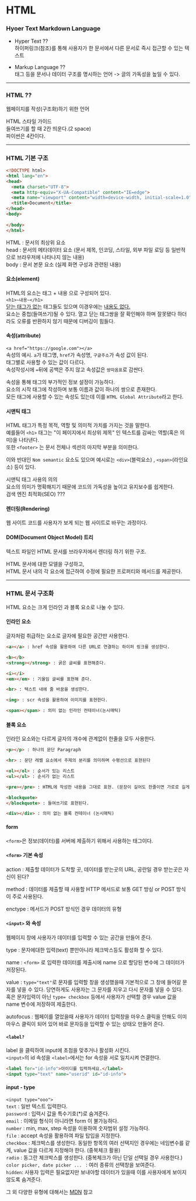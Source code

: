# HTML

### Hyoer Text Markdown Language

- Hyper Text ??<br> 
  하이퍼링크(참조)를 통해 사용자가 한 문서에서 다른 문서로 즉시 접근할 수 있는 텍스트

- Markup Language ??<br>
  태그 등을 문서나 데이터 구조를 명시하는 언어 -> 글의 가독성을 높일 수 있다.

---
### HTML ??
웹페이지를 작성(구조화)하기 위한 언어

HTML 스타일 가이드<br>
들여쓰기를 할 때 2칸 띄운다.(2 space) <br>
파이썬은 4칸이다.

---
### HTML 기본 구조

```HTML
<!DOCTYPE html>
<html lang="en">
<head>
  <meta charset="UTF-8">
  <meta http-equiv="X-UA-Compatible" content="IE=edge">
  <meta name="viewport" content="width=device-width, initial-scale=1.0">
  <title>Document</title>
</head>
<body>
  
</body>
</html>
```

HTML : 문서의 최상위 요소<br>
head : 문서의 메타데이터 요소 (문서 제목, 인코딩, 스타일, 외부 파일 로딩 등 일반적으로 브라우저에 나타나지 않는 내용)<br>
body : 문서 본문 요소 (실제 화면 구성과 관련된 내용) 

#### 요소(element)<br>
HTML의 요소는 태그 + 내용 으로 구성되어 있다.<br>
` <h1>~내용~</h1> `<br>
<u>닫는 태그가 없는</u> 태그들도 있으며 이경우에는 <u>내용도 없다.</u><br>
요소는 중첩(들여쓰기)될 수 있다. 열고 닫는 태그쌍을 잘 확인해야 하며 잘못됐다 하더라도 오류를 반환하지 않기 때문에 디버깅이 힘들다.

#### 속성(attribute)
` <a href="https://google.com"></a> `<br>
속성의 예시. `a`가 태그명, `href`가 속성명, `구글주소`가 속성 값이 된다.<br>
태그별로 사용할 수 있는 값이 다르다.<br>
속성작성시에 `=`뒤에 공백은 주지 않고 속성값은 `쌍따옴표`로 감싼다.

속성을 통해 태그의 부가적인 정보 설정이 가능하다.<br>
요소의 시작 태그에 작성하며 보통 이름과 값이 하나의 쌍으로 존재한다.<br>
모든 태그에 사용할 수 있는 속성도 있는데 이를 `HTML Global Attribute`라고 한다.


#### 시맨틱 태그
HTML 태그가 특정 목적, 역할 및 의미적 가치를 가지는 것을 말한다.<br>
예를들어 `<h1>` 태그는 "이 페이지에서 최상위 제목" 인 텍스트를 감싸는 역할(혹은 의미)을 나타낸다.<br>
또한 `<footer>` 는 문서 전체나 섹션의 마지막 부분을 의미한다.

이와 반대인 `Nom semantic` 요소도 있으며 예시로는 `<div>`(블럭요소) , `<span>`(라인요소) 등이 있다.

시맨틱 태그 사용의 의의<br>
요소의 의미가 명확해지기 때문에 코드의 가독성을 높이고 유지보수를 쉽게한다.<br>
검색 엔진 최적화(SEO) ???


#### 렌더링(Rendering)
웹 사이트 코드를 사용자가 보게 되는 웹 사이트로 바꾸는 과정이다.


#### DOM(Document Object Model) 트리
텍스트 파일인 HTML 문서를 브라우저에서 렌더링 하기 위한 구조.<br>

HTML 문서에 대한 모델을 구성하고,<br>
HTML 문서 내의 각 요소에 접근하여 수정에 필요한 프로퍼티와 메서드를 제공한다.

---
### HTML 문서 구조화
HTML 요소는 크게 인라인 과 블록 요소로 나눌 수 있다.

#### 인라인 요소
글자처럼 취급하는 요소로 글자에 필요한 공간만 사용한다.<br>
```HTML
<a></a> : href 속성을 활용하여 다른 URL로 연결하는 하이퍼 링크를 생성한다.

<b></b>
<strong></strong> : 굵은 글씨를 표현해준다. 

<i></i>
<em></em> : 기울임 글씨를 표현해 준다.

<br> : 텍스트 내에 줄 바꿈을 생성한다.

<img> : scr 속성을 활용하여 이미지를 표현한다.

<span></span> : 의미 없는 인라인 컨테이너(논시매틱)
```


#### 블록 요소
인라인 요소와는 다르게 글자의 개수에 관계없이 한줄을 모두 사용한다.

```HTML
<p></p> : 하나의 문단 Paragraph

<hr> : 문단 레벨 요소에서 주제의 분리를 의미하며 수평선으로 표현된다

<ol></ol> : 순서가 있는 리스트
<ul></ul> : 순서가 없는 리스트

<pre></pre> : HTML에 작성한 내용을 그대로 표현. (문장이 길어도 한줄이면 가로로 길게 나타낸다.)공백문자를 유지한다.

<blockquote>
</blockquote> : 들여쓰기로 표현된다.

<div></div> : 의미 없는 블록 컨테이너 (논시매틱)
```

#### form
`<form>`은 정보(데이터)를 서버에 제출하기 위해서 사용하는 태그이다.

#### `<form>` 기본 속성
action : 제출할 데이터가 도착할 곳, 데이터를 받는곳의 URL, 공란일 경우 받는곳은 자신이 된다?

method : 데이터를 제출할 때 사용할 HTTP 메서드로 보통 GET 방싱 or POST 방식이 주로 사용된다.

enctype : 메서드가 POST 방식인 경우 데이터의 유형


#### `<input>` 와 속성
웹페이지 창에 사용자가 데이터를 입력할 수 있는 공간을 만들어 준다.

type : 문자에대한 입력(text) 뿐만아니라 체크박스등도 활성화 할 수 있다.

name : `<form>` 로 입력한 데이터를 제출시에 name 으로 할당된 변수에 그 데이터가 저장된다.

value : ` type="text" `로 문자를 입력할 창을 생성했을때 기본적으로 그 창에 들어갈 문자를 넣을 수 있다. 당연하게도 사용자는 그 문자를 지우고 다시 문자를 넣을 수 있다.<br>
혹은 문자입력이 아닌 ` type= checkbox ` 등에서 사용자가 선택할 경우 value 값을 name 변수에 저장하여 제출한다.

autofocus : 웹페이를 열었을때 사용자가 데이터 입력창을 마우스 클릭을 안해도 이미 마우스 클릭이 되어 있어 바로 문자등을 입력할 수 있는 상태오 만들어 준다.

#### `<label?`
label 을 클릭하여 input에 초점을 맞추거나 활성화 시킨다.<br>
`<input>`의 id 속성을 `<label>`에서는 for 속성을 서로 일치시켜 연결한다.<br>
```HTML
<label for="id-info">아이디를 입력하세요.</label>
<input type="text" name="userid" id="id-info">
```

#### input - type
`<input type="ooo">`<br>
`text` : 일반 텍스트 입력한다. <br>
`password` : 입력시 값을 특수기호(*)로 숨겨준다.<br>
`email` : 이메일 형식이 아니라면 form 이 불가능하다. <br>
`number` : min, max, step 속성을 이용하여 숫자범위 설정 가능하다.<br>
`file` : accept 속성을 활용하여 파일 탑입을 지정한다.<br>
`checkbox` : 체크박스를 생성한다. 동일한 항목의 여러 선택지인 경우에는 네임변수를 같게, value 값을 다르게 지정해야 한다. (중복체크 활용)<br>
`radio` : 동그란 체크박스를 생성한다. (중복체크가 아닌 단일 선택일 경우 사용한다.)<br>
`color picker, date picker ... ` : 여러 종류의 선택창을 보여준다.<br>
`hidden`: 사용자 입력은 필요없지만 보내야할 데이터가 있을때 이를 사용자에게 보이지 않도록 숨겨준다.<br>

그 외 다양한 유형에 대해서는 [MDN](https://developer.mozilla.org/ko/docs/Web/HTML/Element/Input) 참고

